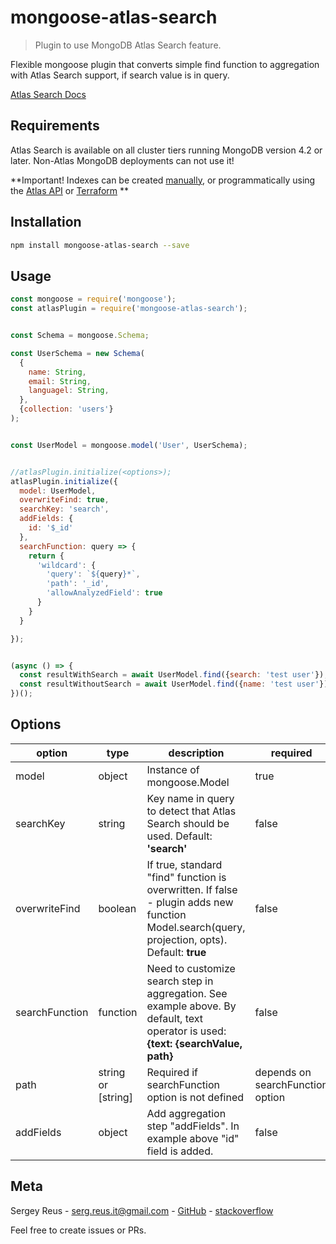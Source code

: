 # mongoose-atlas-search
> Plugin to use MongoDB Atlas Search feature.


Flexible mongoose plugin that converts simple find function to aggregation with Atlas Search support, if search value is in query.

[Atlas Search Docs](https://docs.atlas.mongodb.com/atlas-search/)


## Requirements


Atlas Search is available on all cluster tiers running MongoDB version 4.2 or later. Non-Atlas MongoDB deployments can not use it!

**Important! Indexes can be created [manually](https://docs.atlas.mongodb.com/reference/atlas-search/create-index/), or programmatically using the [Atlas API](https://www.mongodb.com/docs/atlas/reference/api/atlas-search/#std-label-atlas-search-api-ref) or [Terraform](https://registry.terraform.io/providers/mongodb/mongodbatlas/latest/docs/resources/search_index) **
## Installation


```sh
npm install mongoose-atlas-search --save
```

## Usage

```javascript
const mongoose = require('mongoose');
const atlasPlugin = require('mongoose-atlas-search');


const Schema = mongoose.Schema;

const UserSchema = new Schema(
  {
    name: String,
    email: String,
    languagel: String,
  },
  {collection: 'users'}
);


const UserModel = mongoose.model('User', UserSchema);


//atlasPlugin.initialize(<options>);
atlasPlugin.initialize({
  model: UserModel,
  overwriteFind: true,
  searchKey: 'search',
  addFields: {
    id: '$_id'
  },
  searchFunction: query => {
    return {
      'wildcard': {
        'query': `${query}*`,
        'path': '_id',
        'allowAnalyzedField': true
      }
    }
  }

});


(async () => {
  const resultWithSearch = await UserModel.find({search: 'test user'}); //aggregation is used
  const resultWithoutSearch = await UserModel.find({name: 'test user'}); //standard "find" is used
})();
```

## Options

| option | type | description | required |
| ------ | ---- | ----------- | -------- |
|model|object|Instance of mongoose.Model|true|
|searchKey|string|Key name in query to detect that Atlas Search should be used. Default: **'search'**|false|
|overwriteFind|boolean|If true, standard "find" function is overwritten. If false - plugin adds new function Model.search(query, projection, opts). Default: **true**| false|
|searchFunction|function|Need to customize search step in aggregation. See example above. By default, text operator is used: **{text: {searchValue, path}**|false|
|path|string or \[string\]| Required if searchFunction option is not defined|depends on searchFunction option|
|addFields|object|Add aggregation step "addFields". In example above "id" field is added.|false|


## Meta

Sergey Reus - serg.reus.it@gmail.com - [GitHub](https://github.com/rocknrolla777) - [stackoverflow](https://stackoverflow.com/users/13535158/sergey-reus)

Feel free to create issues or PRs.




